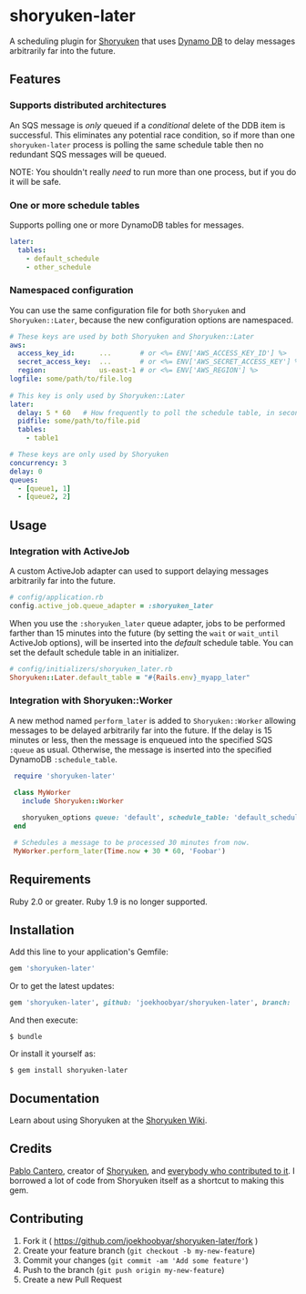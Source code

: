 # shoryuken-later

A scheduling plugin for [Shoryuken](https://github.com/phstc/shoryuken) that uses [Dynamo DB](https://aws.amazon.com/dynamodb/)
to delay messages arbitrarily far into the future.

## Features

### Supports distributed architectures

An SQS message is *only* queued if a _conditional_ delete of the DDB item is successful. This eliminates any potential race condition, so if more than one `shoryuken-later` process is polling the same schedule table then no redundant SQS messages will be queued.

NOTE: You shouldn't really _need_ to run more than one process, but if you do it will be safe.

### One or more schedule tables

Supports polling one or more DynamoDB tables for messages.

```yaml
later:
  tables:
    - default_schedule
    - other_schedule
```

### Namespaced configuration

You can use the same configuration file for both `Shoryuken` and `Shoryuken::Later`, because the new configuration options are namespaced.

```yaml
# These keys are used by both Shoryuken and Shoryuken::Later
aws:
  access_key_id:      ...       # or <%= ENV['AWS_ACCESS_KEY_ID'] %>
  secret_access_key:  ...       # or <%= ENV['AWS_SECRET_ACCESS_KEY'] %>
  region:             us-east-1 # or <%= ENV['AWS_REGION'] %>
logfile: some/path/to/file.log
  
# This key is only used by Shoryuken::Later
later:
  delay: 5 * 60   # How frequently to poll the schedule table, in seconds.
  pidfile: some/path/to/file.pid
  tables:
    - table1

# These keys are only used by Shoryuken
concurrency: 3
delay: 0
queues:
  - [queue1, 1]
  - [queue2, 2]
```

## Usage

### Integration with ActiveJob

A custom ActiveJob adapter can used to support delaying messages arbitrarily far into the future.

```ruby
# config/application.rb
config.active_job.queue_adapter = :shoryuken_later
```

When you use the `:shoryuken_later` queue adapter, jobs to be performed farther than 15 minutes into the future (by setting the `wait` or `wait_until` ActiveJob options), will be inserted into the *default* schedule table.  You can set the default schedule table in an initializer.

```ruby
# config/initializers/shoryuken_later.rb
Shoryuken::Later.default_table = "#{Rails.env}_myapp_later"
```


### Integration with Shoryuken::Worker

A new method named `perform_later` is added to `Shoryuken::Worker` allowing messages to be delayed arbitrarily far into the future. If the delay is 15 minutes or less, then the message is enqueued into the specified SQS `:queue` as usual.  Otherwise, the message is inserted into the specified DynamoDB `:schedule_table`.

```ruby
 require 'shoryuken-later'

 class MyWorker
   include Shoryuken::Worker
  
   shoryuken_options queue: 'default', schedule_table: 'default_schedule'
 end

 # Schedules a message to be processed 30 minutes from now.
 MyWorker.perform_later(Time.now + 30 * 60, 'Foobar')
```


## Requirements

Ruby 2.0 or greater. Ruby 1.9 is no longer supported.

## Installation

Add this line to your application's Gemfile:

```ruby
gem 'shoryuken-later'
```

Or to get the latest updates:

```ruby
gem 'shoryuken-later', github: 'joekhoobyar/shoryuken-later', branch: 'master'
```

And then execute:

    $ bundle

Or install it yourself as:

    $ gem install shoryuken-later
    
## Documentation

Learn about using Shoryuken at the [Shoryuken Wiki](https://github.com/phstc/shoryuken/wiki).

## Credits

[Pablo Cantero](https://github.com/phstc), creator of [Shoryuken](https://github.com/phstc/shoryuken), and [everybody who contributed to it](https://github.com/phstc/shoryuken/graphs/contributors).  I borrowed a lot of code from Shoryuken itself as a shortcut to making this gem.

## Contributing

1. Fork it ( https://github.com/joekhoobyar/shoryuken-later/fork )
2. Create your feature branch (`git checkout -b my-new-feature`)
3. Commit your changes (`git commit -am 'Add some feature'`)
4. Push to the branch (`git push origin my-new-feature`)
5. Create a new Pull Request
